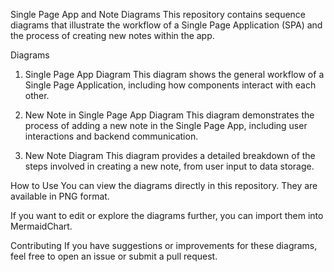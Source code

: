 Single Page App and Note Diagrams
This repository contains sequence diagrams that illustrate the workflow of a Single Page Application (SPA) and the process of creating new notes within the app.

Diagrams
1. Single Page App Diagram
This diagram shows the general workflow of a Single Page Application, including how components interact with each other.

2. New Note in Single Page App Diagram
This diagram demonstrates the process of adding a new note in the Single Page App, including user interactions and backend communication.

3. New Note Diagram
This diagram provides a detailed breakdown of the steps involved in creating a new note, from user input to data storage.

How to Use
You can view the diagrams directly in this repository. They are available in PNG format.

If you want to edit or explore the diagrams further, you can import them into MermaidChart.

Contributing
If you have suggestions or improvements for these diagrams, feel free to open an issue or submit a pull request.


